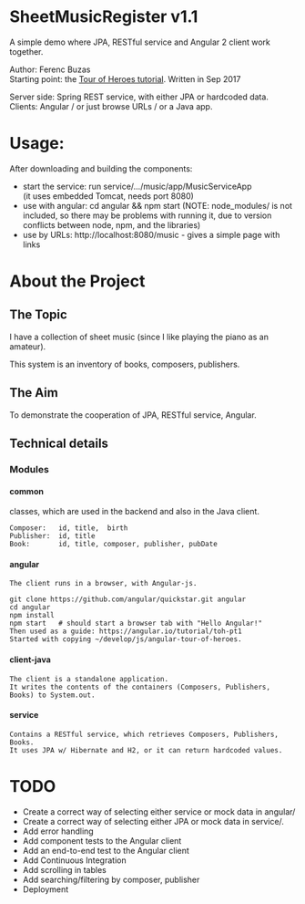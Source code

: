 # SheetMusicRegister v1.1

A simple demo where JPA, RESTful service and Angular 2 client work together.

Author: Ferenc Buzas  
Starting point: the [Tour of Heroes tutorial](https://angular.io/tutorial).
Written in Sep 2017  

Server side: Spring REST service, with either JPA or hardcoded data.    
Clients:     Angular / or just browse URLs / or a Java app. 

# Usage:
After downloading and building the components:

  - start the service: run service/.../music/app/MusicServiceApp  
    (it uses embedded Tomcat, needs port 8080)  
  - use with angular: cd angular && npm start
      (NOTE: node_modules/ is not included, so there may be problems with running it,
        due to version conflicts between node, npm, and the libraries)
  - use by URLs: http://localhost:8080/music - gives a simple page with links

# About the Project
## The Topic
I have a collection of sheet music (since I like playing the piano as an amateur).

This system is an inventory of books, composers, publishers.

## The Aim
To demonstrate the cooperation of JPA, RESTful service, Angular.

## Technical details
### Modules

#### common
  classes, which are used in the backend and also in the Java client.

    Composer:   id, title,  birth  
    Publisher:  id, title  
    Book:       id, title, composer, publisher, pubDate

#### angular

    The client runs in a browser, with Angular-js.

    git clone https://github.com/angular/quickstar.git angular    
    cd angular  
    npm install  
    npm start   # should start a browser tab with "Hello Angular!"  
    Then used as a guide: https://angular.io/tutorial/toh-pt1  
    Started with copying ~/develop/js/angular-tour-of-heroes.

#### client-java

    The client is a standalone application.  
    It writes the contents of the containers (Composers, Publishers, Books) to System.out.

#### service

    Contains a RESTful service, which retrieves Composers, Publishers, Books.  
    It uses JPA w/ Hibernate and H2, or it can return hardcoded values.

# TODO

  - Create a correct way of selecting either service or mock data in angular/
  - Create a correct way of selecting either JPA or mock data in service/.
  - Add error handling
  - Add component tests to the Angular client
  - Add an end-to-end test to the Angular client   
  - Add Continuous Integration
  - Add scrolling in tables
  - Add searching/filtering by composer, publisher
  - Deployment

